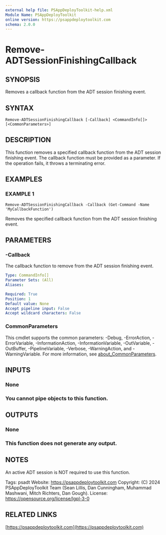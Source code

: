 ```yaml
---
external help file: PSAppDeployToolkit-help.xml
Module Name: PSAppDeployToolkit
online version: https://psappdeploytoolkit.com
schema: 2.0.0
---
```


# Remove-ADTSessionFinishingCallback

## SYNOPSIS
Removes a callback function from the ADT session finishing event.

## SYNTAX

```
Remove-ADTSessionFinishingCallback [-Callback] <CommandInfo[]> [<CommonParameters>]
```

## DESCRIPTION
This function removes a specified callback function from the ADT session finishing event.
The callback function must be provided as a parameter.
If the operation fails, it throws a terminating error.

## EXAMPLES

### EXAMPLE 1
```
Remove-ADTSessionFinishingCallback -Callback (Get-Command -Name 'MyCallbackFunction')
```

Removes the specified callback function from the ADT session finishing event.

## PARAMETERS

### -Callback
The callback function to remove from the ADT session finishing event.

```yaml
Type: CommandInfo[]
Parameter Sets: (All)
Aliases:

Required: True
Position: 1
Default value: None
Accept pipeline input: False
Accept wildcard characters: False
```

### CommonParameters
This cmdlet supports the common parameters: -Debug, -ErrorAction, -ErrorVariable, -InformationAction, -InformationVariable, -OutVariable, -OutBuffer, -PipelineVariable, -Verbose, -WarningAction, and -WarningVariable. For more information, see [about_CommonParameters](http://go.microsoft.com/fwlink/?LinkID=113216).

## INPUTS

### None
### You cannot pipe objects to this function.
## OUTPUTS

### None
### This function does not generate any output.
## NOTES
An active ADT session is NOT required to use this function.

Tags: psadt
Website: https://psappdeploytoolkit.com
Copyright: (C) 2024 PSAppDeployToolkit Team (Sean Lillis, Dan Cunningham, Muhammad Mashwani, Mitch Richters, Dan Gough).
License: https://opensource.org/license/lgpl-3-0

## RELATED LINKS

[https://psappdeploytoolkit.com](https://psappdeploytoolkit.com)
